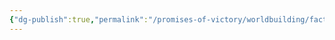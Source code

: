 ```yaml
---
{"dg-publish":true,"permalink":"/promises-of-victory/worldbuilding/factions/unaffiliated/dr-phalando/","noteIcon":"NPC","created":"","updated":""}
---
```

